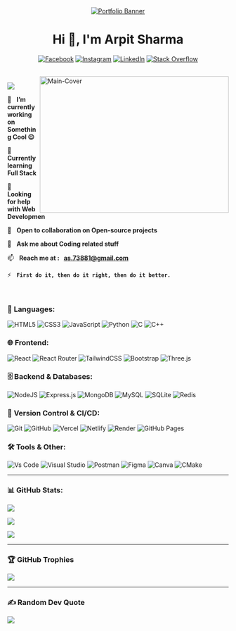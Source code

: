 <div align="center">
  <a href="https://getarpit.netlify.app" target="_blank">
    <img src="https://github.com/user-attachments/assets/fd7d6cc0-7ff4-42e7-b78c-e65ad4eaaee1" alt="Portfolio Banner">
  </a>

  # Hi 👋, I'm Arpit Sharma 
  [![Facebook](https://img.shields.io/badge/Facebook-%231877F2.svg?style=for-the-badge&logo=Facebook&logoColor=white)](https://facebook.com/arpit73881)
  [![Instagram](https://img.shields.io/badge/Instagram-%23E4405F.svg?style=for-the-badge&logo=Instagram&logoColor=white)](https://instagram.com/arpit73881)
  [![LinkedIn](https://img.shields.io/badge/LinkedIn-%230077B5.svg?style=for-the-badge&logo=linkedin&logoColor=white)](https://linkedin.com/in/arpit73881)
  [![Stack Overflow](https://img.shields.io/badge/-Stackoverflow-FE7A16?style=for-the-badge&logo=stack-overflow&logoColor=white)](https://stackoverflow.com/users/22618631) 
</div>

<br>

<img align="right" src="https://raw.githubusercontent.com/SP-XD/SP-XD/refs/heads/main/images/dev-working_rounded.gif" alt="Main-Cover" width="430" height="310">

[![](https://visitcount.itsvg.in/api?id=arpit73881&icon=0&color=0)](https://visitcount.itsvg.in)

🔭 &nbsp; **I’m currently working on Something Cool 😉**

🌱 &nbsp; **Currently learning Full Stack**

🤝 &nbsp; **Looking for help with Web Developmen**

👯 &nbsp; **Open to collaboration on Open-source projects**

💬 &nbsp; **Ask me about Coding related stuff**

📫 &nbsp; **Reach me at : &nbsp; as.73881@gmail.com**

⚡ &nbsp; **```First do it, then do it right, then do it better.```**

<br>

### 📜 **Languages:**
![HTML5](https://img.shields.io/badge/html5-%23E34F26.svg?style=for-the-badge&logo=html5&logoColor=white) 
![CSS3](https://img.shields.io/badge/css3-%231572B6.svg?style=for-the-badge&logo=css3&logoColor=white) 
![JavaScript](https://img.shields.io/badge/javascript-%23323330.svg?style=for-the-badge&logo=javascript&logoColor=%23F7DF1E) 
![Python](https://img.shields.io/badge/python-3670A0?style=for-the-badge&logo=python&logoColor=ffdd54) 
![C](https://img.shields.io/badge/c-%2300599C.svg?style=for-the-badge&logo=c&logoColor=white) 
![C++](https://img.shields.io/badge/c++-%2300599C.svg?style=for-the-badge&logo=c%2B%2B&logoColor=white) 

### 🌐 **Frontend:** 
![React](https://img.shields.io/badge/react-%2320232a.svg?style=for-the-badge&logo=react&logoColor=%2361DAFB) 
![React Router](https://img.shields.io/badge/React_Router-CA4245?style=for-the-badge&logo=react-router&logoColor=white) 
![TailwindCSS](https://img.shields.io/badge/tailwindcss-%2338B2AC.svg?style=for-the-badge&logo=tailwind-css&logoColor=white) 
![Bootstrap](https://img.shields.io/badge/bootstrap-%238511FA.svg?style=for-the-badge&logo=bootstrap&logoColor=white) 
![Three.js](https://img.shields.io/badge/threejs-black?style=for-the-badge&logo=three.js&logoColor=white) 

### 🗄️ **Backend & Databases:**  
![NodeJS](https://img.shields.io/badge/node.js-6DA55F?style=for-the-badge&logo=node.js&logoColor=white) 
![Express.js](https://img.shields.io/badge/express.js-%23404d59.svg?style=for-the-badge&logo=express&logoColor=%2361DAFB) 
![MongoDB](https://img.shields.io/badge/MongoDB-%234ea94b.svg?style=for-the-badge&logo=mongodb&logoColor=white) 
![MySQL](https://img.shields.io/badge/mysql-4479A1.svg?style=for-the-badge&logo=mysql&logoColor=white) 
![SQLite](https://img.shields.io/badge/sqlite-%2307405e.svg?style=for-the-badge&logo=sqlite&logoColor=white) 
![Redis](https://img.shields.io/badge/redis-%23DD0031.svg?style=for-the-badge&logo=redis&logoColor=white) 

### 🔄 **Version Control & CI/CD:**
![Git](https://img.shields.io/badge/git-%23F05033.svg?style=for-the-badge&logo=git&logoColor=white) 
![GitHub](https://img.shields.io/badge/github-%23121011.svg?style=for-the-badge&logo=github&logoColor=white) 
![Vercel](https://img.shields.io/badge/vercel-%23000000.svg?style=for-the-badge&logo=vercel&logoColor=white) 
![Netlify](https://img.shields.io/badge/netlify-%23000000.svg?style=for-the-badge&logo=netlify&logoColor=#00C7B7) 
![Render](https://img.shields.io/badge/Render-%46E3B7.svg?style=for-the-badge&logo=render&logoColor=white) 
![GitHub Pages](https://img.shields.io/badge/github%20pages-121013?style=for-the-badge&logo=github&logoColor=white)

### 🛠️ **Tools & Other:**
![Vs Code](https://img.shields.io/badge/Vs%20Code-%2300599C.svg?style=for-the-badge&logo=windows-terminal&logoColor=white) 
![Visual Studio](https://img.shields.io/badge/Visual%20Studio-%23593d88.svg?style=for-the-badge&logo=windows-terminal&logoColor=white)
![Postman](https://img.shields.io/badge/Postman-FF6C37?style=for-the-badge&logo=postman&logoColor=white) 
![Figma](https://img.shields.io/badge/figma-%23F24E1E.svg?style=for-the-badge&logo=figma&logoColor=white) 
![Canva](https://img.shields.io/badge/Canva-%2300C4CC.svg?style=for-the-badge&logo=Canva&logoColor=white) 
![CMake](https://img.shields.io/badge/CMake-%23008FBA.svg?style=for-the-badge&logo=cmake&logoColor=white)

---

### 📊 GitHub Stats:  
![](https://github-readme-streak-stats.herokuapp.com/?user=arpit73881&theme=dark&hide_border=false)

![](https://github-readme-stats.vercel.app/api?username=arpit73881&theme=dark&hide_border=false&include_all_commits=false&count_private=false)

![](https://github-readme-stats.vercel.app/api/top-langs/?username=arpit73881&theme=dark&hide_border=false&include_all_commits=false&count_private=false&layout=compact)

---

### 🏆 GitHub Trophies
![](https://github-profile-trophy.vercel.app/?username=arpit73881&margin-w=4&theme=radical)

---

### ✍️ Random Dev Quote
![](https://quotes-github-readme.vercel.app/api?type=horizontal&theme=radical)
